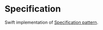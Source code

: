 # Specification

Swift implementation of [Specification pattern](https://en.wikipedia.org/wiki/Specification_pattern).
